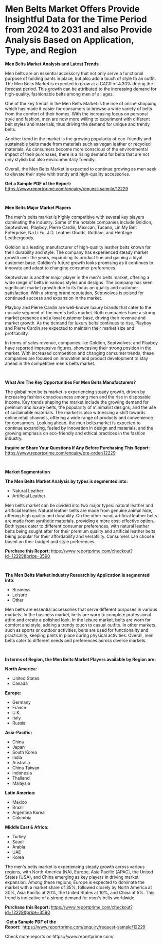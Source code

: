 <p><h1>Men Belts Market Offers Provide Insightful Data for the Time Period from 2024 to 2031 and also Provide Analysis Based on Application, Type, and Region</h1></p><p><strong>Men Belts Market Analysis and Latest Trends</strong></p>
<p><p>Men belts are an essential accessory that not only serve a functional purpose of holding pants in place, but also add a touch of style to an outfit. The Men Belts Market is expected to grow at a CAGR of 4.30% during the forecast period. This growth can be attributed to the increasing demand for high-quality, fashionable belts among men of all ages.</p><p>One of the key trends in the Men Belts Market is the rise of online shopping, which has made it easier for consumers to browse a wide variety of belts from the comfort of their homes. With the increasing focus on personal style and fashion, men are now more willing to experiment with different belt styles and materials, thus driving the demand for unique and trendy belts.</p><p>Another trend in the market is the growing popularity of eco-friendly and sustainable belts made from materials such as vegan leather or recycled materials. As consumers become more conscious of the environmental impact of their purchases, there is a rising demand for belts that are not only stylish but also environmentally friendly.</p><p>Overall, the Men Belts Market is expected to continue growing as men seek to elevate their style with trendy and high-quality accessories.</p></p>
<p><strong>Get a Sample PDF of the Report:&nbsp;</strong> <a href="https://www.reportprime.com/enquiry/request-sample/12229">https://www.reportprime.com/enquiry/request-sample/12229</a></p>
<p>&nbsp;</p>
<p><strong>Men Belts Major Market Players</strong></p>
<p><p>The men's belts market is highly competitive with several key players dominating the industry. Some of the notable companies include Goldion, Septwolves, Playboy, Pierre Cardin, Mexican, Tucano, Lin My Belt Enterprise, Na Li Fu, J.D. Leather Goods, Gotham, and Heritage Leathergoods.</p><p>Goldion is a leading manufacturer of high-quality leather belts known for their durability and style. The company has experienced steady market growth over the years, expanding its product line and gaining a loyal customer base. Goldion's future growth looks promising as it continues to innovate and adapt to changing consumer preferences.</p><p>Septwolves is another major player in the men's belts market, offering a wide range of belts in various styles and designs. The company has seen significant market growth due to its focus on quality and customer satisfaction. With a strong brand reputation, Septwolves is poised for continued success and expansion in the market.</p><p>Playboy and Pierre Cardin are well-known luxury brands that cater to the upscale segment of the men's belts market. Both companies have a strong market presence and a loyal customer base, driving their revenue and market growth. As the demand for luxury belts continues to rise, Playboy and Pierre Cardin are expected to maintain their market size and profitability.</p><p>In terms of sales revenue, companies like Goldion, Septwolves, and Playboy have reported impressive figures, showcasing their strong position in the market. With increased competition and changing consumer trends, these companies are focused on innovation and product development to stay ahead in the competitive men's belts market.</p></p>
<p>&nbsp;</p>
<p><strong>What Are The Key Opportunities For Men Belts Manufacturers?</strong></p>
<p><p>The global men belts market is experiencing steady growth, driven by increasing fashion consciousness among men and the rise in disposable income. Key trends shaping the market include the growing demand for premium and luxury belts, the popularity of minimalist designs, and the use of sustainable materials. The market is also witnessing a shift towards online retail channels, offering a wide range of products and convenience for consumers. Looking ahead, the men belts market is expected to continue expanding, fueled by innovation in design and materials, and the growing emphasis on eco-friendly and ethical practices in the fashion industry.</p></p>
<p><strong>Inquire or Share Your Questions If Any Before Purchasing This Report:</strong> <a href="https://www.reportprime.com/enquiry/pre-order/12229">https://www.reportprime.com/enquiry/pre-order/12229</a></p>
<p>&nbsp;</p>
<p><strong>Market Segmentation</strong></p>
<p><strong>The Men Belts Market Analysis by types is segmented into:</strong></p>
<p><ul><li>Natural Leather</li><li>Artificial Leather</li></ul></p>
<p><p>Men belts market can be divided into two major types: natural leather and artificial leather. Natural leather belts are made from genuine animal hide, offering high quality and durability. On the other hand, artificial leather belts are made from synthetic materials, providing a more cost-effective option. Both types cater to different consumer preferences, with natural leather belts being sought after for their premium quality and artificial leather belts being popular for their affordability and versatility. Consumers can choose based on their budget and style preferences.</p></p>
<p><strong>Purchase this Report:&nbsp;</strong><a href="https://www.reportprime.com/checkout?id=12229&price=3590">https://www.reportprime.com/checkout?id=12229&price=3590</a></p>
<p>&nbsp;</p>
<p><strong>The Men Belts Market Industry Research by Application is segmented into:</strong></p>
<p><ul><li>Business</li><li>Leisure</li><li>Other</li></ul></p>
<p><p>Men belts are essential accessories that serve different purposes in various markets. In the business market, belts are worn to complete professional attire and create a polished look. In the leisure market, belts are worn for comfort and style, adding a trendy touch to casual outfits. In other markets, such as sports or outdoor activities, belts are used for functionality and practicality, keeping pants in place during physical activities. Overall, men belts cater to different needs and preferences across diverse markets.</p></p>
<p>&nbsp;</p>
<p><strong>In terms of Region, the Men Belts Market Players available by Region are:</strong></p>
<p>
    <p> <strong> North America: </strong>
        <ul>
            <li>United States</li>
            <li>Canada</li>
        </ul>
        </p> 
    <p> <strong> Europe: </strong>
        <ul>
            <li>Germany</li>
            <li>France</li>
            <li>U.K.</li>
            <li>Italy</li>
            <li>Russia</li>
        </ul>
        </p> 
    <p> <strong> Asia-Pacific: </strong>
        <ul>
            <li>China</li>
            <li>Japan</li>
            <li>South Korea</li>
            <li>India</li>
            <li>Australia</li>
            <li>China Taiwan</li>
            <li>Indonesia</li>
            <li>Thailand</li>
            <li>Malaysia</li>
        </ul>
        </p> 
    <p> <strong> Latin America: </strong>
        <ul>
            <li>Mexico</li>
            <li>Brazil</li>
            <li>Argentina Korea</li>
            <li>Colombia</li>
        </ul>
        </p> 
    <p> <strong> Middle East & Africa: </strong>
        <ul>
            <li>Turkey</li>
            <li>Saudi</li>
            <li>Arabia</li>
            <li>UAE</li>
            <li>Korea</li>
        </ul>
    </p>
    </p>
<p><p>The men's belts market is experiencing steady growth across various regions, with North America (NA), Europe, Asia Pacific (APAC), the United States (USA), and China emerging as key players in driving market expansion. Among these regions, Europe is expected to dominate the market with a market share of 35%, followed closely by North America at 30%, Asia Pacific at 20%, the United States at 10%, and China at 5%. This trend is indicative of a strong demand for men's belts worldwide.</p></p>
<p><strong>Purchase this Report: </strong><a href="https://www.reportprime.com/checkout?id=12229&price=3590">https://www.reportprime.com/checkout?id=12229&price=3590</a></p>
<p>&nbsp;<strong>Get a Sample PDF of the Report:&nbsp;&nbsp;</strong><a href="https://www.reportprime.com/enquiry/request-sample/12229">https://www.reportprime.com/enquiry/request-sample/12229</a></p>
<p><strong></strong></p>
<p>Check more reports on https://www.reportprime.com/</p>
